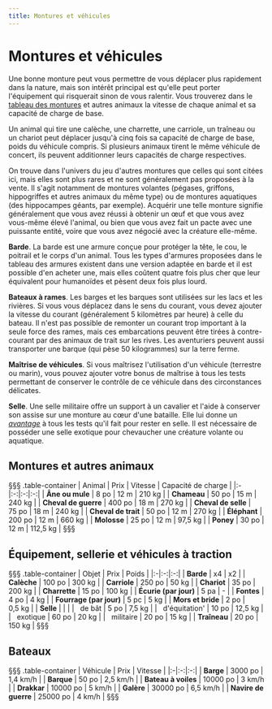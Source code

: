 ```yaml
---
title: Montures et véhicules
---
```

# Montures et véhicules
Une bonne monture peut vous permettre de vous déplacer plus rapidement dans la nature, mais son intérêt principal est qu'elle peut porter l'équipement qui risquerait sinon de vous ralentir. Vous trouverez dans le [tableau des montures](#montures-et-autres-animaux) et autres animaux la vitesse de chaque animal et sa capacité de charge de base.

Un animal qui tire une calèche, une charrette, une carriole, un traîneau ou un chariot peut déplacer jusqu'à cinq fois sa capacité de charge de base, poids du véhicule compris. Si plusieurs animaux tirent le même véhicule de concert, ils peuvent additionner leurs capacités de charge respectives.

On trouve dans l'univers du jeu d'autres montures que celles qui sont citées ici, mais elles sont plus rares et ne sont généralement pas proposées à la vente. Il s'agit notamment de montures volantes (pégases, griffons, hippogriffes et autres animaux du même type) ou de montures aquatiques (des hippocampes géants, par exemple). Acquérir une telle monture signifie généralement que vous avez réussi à obtenir un œuf et que vous avez vous-même élevé l'animal, ou bien que vous avez fait un pacte avec une puissante entité, voire que vous avez négocié avec la créature elle-même.

**Barde**. La barde est une armure conçue pour protéger la tête, le cou, le poitrail et le corps d'un animal. Tous les types d'armures proposées dans le tableau des armures existent dans une version adaptée en barde et il est possible d'en acheter une, mais elles coûtent quatre fois plus cher que leur équivalent pour humanoïdes et pèsent deux fois plus lourd.

**Bateaux à rames**. Les barges et les barques sont utilisées sur les lacs et les rivières. Si vous vous déplacez dans le sens du courant, vous devez ajouter la vitesse du courant (généralement 5 kilomètres par heure) à celle du bateau. Il n'est pas possible de remonter un courant trop important à la seule force des rames, mais ces embarcations peuvent être tirées à contre-courant par des animaux de trait sur les rives. Les aventuriers peuvent aussi transporter une barque (qui pèse 50 kilogrammes) sur la terre ferme.

**Maîtrise de véhicules**. Si vous maîtrisez l'utilisation d'un véhicule (terrestre ou marin), vous pouvez ajouter votre bonus de maîtrise à tous les tests permettant de conserver le contrôle de ce véhicule dans des circonstances délicates.

**Selle**. Une selle militaire offre un support à un cavalier et l'aide à conserver son assise sur une monture au cœur d'une bataille. Elle lui donne un [_avantage_](/utiliser-les-caracteristiques/#avantage-et-desavantage) à tous les tests qu'il fait pour rester en selle. Il est nécessaire de posséder une selle exotique pour chevaucher une créature volante ou aquatique.

## Montures et autres animaux
§§§ .table-container
| Animal | Prix | Vitesse | Capacité de charge |
|:-|:-:|:-:|:-:|
| **Âne ou mule** | 8&nbsp;po | 12&nbsp;m | 210&nbsp;kg |
| **Chameau** | 50&nbsp;po | 15&nbsp;m | 240&nbsp;kg |
| **Cheval de guerre** | 400&nbsp;po | 18&nbsp;m | 270&nbsp;kg |
| **Cheval de selle** | 75&nbsp;po | 18&nbsp;m | 240&nbsp;kg |
| **Cheval de trait** | 50&nbsp;po | 12&nbsp;m | 270&nbsp;kg |
| **Éléphant** | 200&nbsp;po | 12&nbsp;m | 660&nbsp;kg |
| **Molosse** | 25&nbsp;po | 12&nbsp;m | 97,5&nbsp;kg |
| **Poney** | 30&nbsp;po | 12&nbsp;m | 112,5&nbsp;kg |
§§§

## Équipement, sellerie et véhicules à traction
§§§ .table-container
| Objet | Prix | Poids |
|:-|:-:|:-:|
| **Barde** | x4 | x2 |
| **Calèche** | 100&nbsp;po | 300&nbsp;kg |
| **Carriole** | 250&nbsp;po | 50&nbsp;kg |
| **Chariot** | 35&nbsp;po | 200&nbsp;kg |
| **Charrette** | 15&nbsp;po | 100&nbsp;kg |
| **Écurie (par jour)** | 5 pa | - |
| **Fontes** | 4&nbsp;po | 4&nbsp;kg |
| **Fourrage (par jour)** | 5 pc | 5&nbsp;kg |
| **Mors et bride** | 2&nbsp;po | 0,5&nbsp;kg |
| **Selle** | | |
| &nbsp;&nbsp;de bât | 5&nbsp;po | 7,5&nbsp;kg |
| &nbsp;&nbsp;d'équitation' | 10&nbsp;po | 12,5&nbsp;kg |
| &nbsp;&nbsp;exotique | 60&nbsp;po | 20&nbsp;kg |
| &nbsp;&nbsp;militaire | 20&nbsp;po | 15&nbsp;kg |
| **Traîneau** | 20&nbsp;po | 150&nbsp;kg |
§§§

## Bateaux
§§§ .table-container
| Véhicule | Prix | Vitesse |
|:-|:-:|:-:|
| **Barge** | 3000&nbsp;po | 1,4&nbsp;km/h |
| **Barque** | 50&nbsp;po | 2,5&nbsp;km/h |
| **Bateau à voiles** | 10000&nbsp;po | 3&nbsp;km/h |
| **Drakkar** | 10000&nbsp;po | 5&nbsp;km/h |
| **Galère** | 30000&nbsp;po | 6,5&nbsp;km/h |
| **Navire de guerre** | 25000&nbsp;po | 4&nbsp;km/h |
§§§
